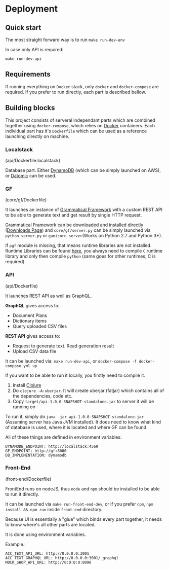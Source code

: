 # Deployment

## Quick start

The most straight forward way is to run
`make run-dev-env`

In case only API is required:

`make run-dev-api`

## Requirements

If running everything on `Docker` stack, only `docker` and `docker-compose` are required. If you prefer to run directly, each part is described bellow.

## Building blocks

This project consists of serveral independant parts which are combined together using `docker-compose`, which relies on [Docker](https://www.docker.com/) containers. Each individual part has it's `Dockerfile` which can be used as a reference launching directly on machine.

### Localstack

(api/Dockerfile.localstack)

Database part. Either [DynamoDB](https://aws.amazon.com/dynamodb/) (which can be simply launched on AWS), or [Datomic](https://www.datomic.com/) can be used.

### GF

(core/gf/Dockerfile)

It launches an instance of [Grammatical Framework](https://www.grammaticalframework.org) with a custom REST API to be able to generate text and get result by single HTTP request.

Grammatical Framework can be downloaded and installed directly ([Downloads Page](https://www.grammaticalframework.org/download/index.html)) and `core/gf/server.py` can be simply launched via `python server.py` or `gunicorn server`(Works on Python 2.7 and Python 3+). 

If `pgf` module is missing, that means runtime libraries are not installed. Runtime Libraries can be found [here](https://github.com/GrammaticalFramework/gf-core/tree/master/src/runtime), you always need to compile `C` runtime library and only then compile `python` (same goes for other runtimes, C is required)


### API

(api/Dockerfile)

It launches REST API as well as GraphQL. 

**GraphQL** gives access to:
- Document Plans
- Dictionary items
- Query uploaded CSV files

**REST API** gives access to:
- Request to generate text. Read generation result
- Upload CSV data file

It can be launched via: `make run-dev-api`, or `docker-compose -f docker-compose.yml up`

If you want to be able to run it locally, you firstly need to compile it. 
1. Install [Clojure](https://clojure.org/)
2. Do `clojure -A:uberjar`. It will create uberjar (fatjar) which contains all of the dependencies, code etc.
3. Copy `target/api-1.0.0-SNAPSHOT-standalone.jar` to server it will be running on

To run it, simply do `java -jar api-1.0.0-SNAPSHOT-standalone.jar` (Assuming server has Java JVM installed).
It does need to know what kind of database is used, where it is located and where GF can be found. 

All of these things are defined in environment variables:
```
DYNAMODB_ENDPOINT: http://localstack:4569
GF_ENDPOINT: http://gf:8000
DB_IMPLEMENTATION: dynamodb
```

### Front-End

(front-end/Dockerfile)

FrontEnd runs on nodeJS, thus `node` and `npm` should be installed to be able to run it directly.

It can be launched via `make run-front-end-dev`, or if you prefer `npm`, `npm install && npm run` inside `front-end` directory.

Because UI is essentially a "glue" which binds every part together, it needs to know where's all other parts are located.

It is done using environment variables.

Example.:
```
ACC_TEXT_API_URL: http://0.0.0.0:3001
ACC_TEXT_GRAPHQL_URL: http://0.0.0.0:3001/_graphql
MOCK_SHOP_API_URL: http://0:0:0:0:8090
```
